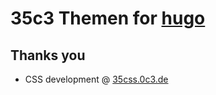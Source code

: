 # 35c3 Themen for [hugo](https://gohugo.io)

## Thanks you
- CSS development @ [35css.0c3.de](https://35css.0c3.de/)
